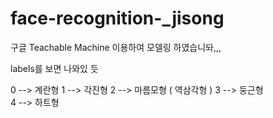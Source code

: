 # face-recognition-_jisong
구글 Teachable Machine 이용하여 모델링 하였습니돠,,, 



labels를 보면 나와있 듯 


0 --> 계란형 
1 --> 각진형 
2 --> 마름모형 ( 역삼각형 ) 
3 --> 둥근형  
4 --> 하트형 
 
